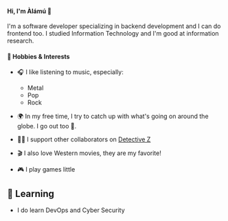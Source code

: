 #### Hi, I'm Àlámú 👋

I'm a software developer specializing in backend development and I can do frontend too.
I studied Information Technology and I'm good at information research.

#### 🎵 Hobbies & Interests

- 🎧 I like listening to music, especially:
  - Metal
  - Pop
  - Rock

- 🌍 In my free time, I try to catch up with what's going on around the globe. I go out too 🙂.
- 🕵️‍♂️ I support other collaborators on [Detective Z](https://github.com/aalamu/detective-z)
- 🎬 I also love Western movies, they are my favorite!
- 🎮 I play games little

## 🌱 Learning 
- I do learn DevOps and Cyber Security
